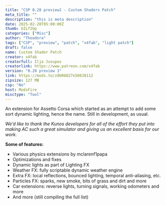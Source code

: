 ```yaml
---
title: "CSP 0.28 preview1 - Custom Shaders Patch"
meta_title: ""
description: "this is meta description"
date: 2025-02-28T05:00:00Z
thumb: bILf2Gp
categories: ["Misc"]
author: "Theodora"
tags: ["CSP", "preview", "patch", "x4fab", "light patch"]
draft: false
name: Custom Shader Patch
creator: x4fab
creatorfull: Ilja Jusupov
creatorlink: https://www.patreon.com/x4fab
version: "0.28 preview 1"
link: https://mods.to/z8bR6827e58638112
zipsize: 127 MB
csp: "No"
host: ModsFire
misctype: "Tool"
---
```


An extension for Assetto Corsa which started as an attempt to add some sort dynamic lighting, hence the name. Still in development, as usual.

*We’d like to thank the Kunos developers for all of the effort they put into making AC such a great simulator and giving us an excellent basis for our work.*

**Some of features:**
  - Various physics extensions by mclarenf1papa
  - Optimizations and fixes
  - Dynamic lights as part of Lighting FX
  - Weather FX: fully scriptable dynamic weather engine
  - Extra FX: local reflections, bounced lighting, temporal anti-aliasing, etc.
  - Particles FX: sparks, new smoke, bits of grass and dirt and more
  - Car extensions: reverse lights, turning signals, working odometers and more
  - And more (still compiling the full list)
